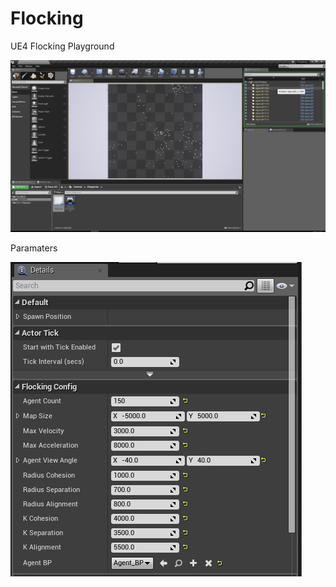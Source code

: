 # Flocking

UE4 Flocking Playground

![Alt text](/Doc/images/Level_Flocking.png)


Paramaters

![Alt text](/Doc/images/FlockingGameMode_BP.png)

